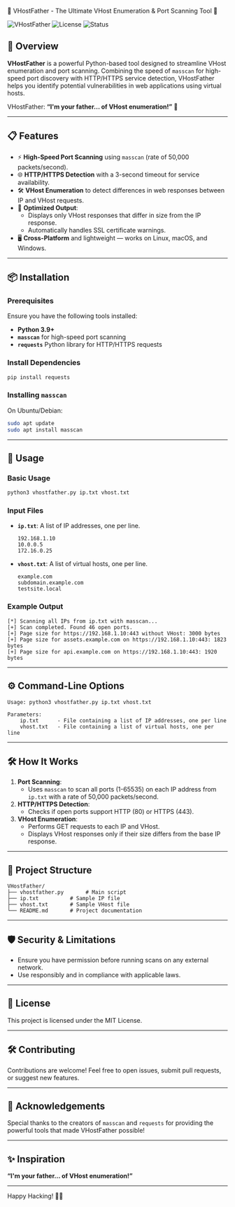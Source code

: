 
🚀 VHostFather - The Ultimate VHost Enumeration & Port Scanning Tool 🚀

![VHostFather](https://img.shields.io/badge/python-v3.9%2B-blue.svg) ![License](https://img.shields.io/badge/license-MIT-green.svg) ![Status](https://img.shields.io/badge/status-stable-brightgreen.svg)

## 🌟 Overview
**VHostFather** is a powerful Python-based tool designed to streamline VHost enumeration and port scanning. Combining the speed of `masscan` for high-speed port discovery with HTTP/HTTPS service detection, VHostFather helps you identify potential vulnerabilities in web applications using virtual hosts.

VHostFather: **“I'm your father... of VHost enumeration!”** 👾

---

## 📋 Features
- ⚡ **High-Speed Port Scanning** using `masscan` (rate of 50,000 packets/second).
- 🌐 **HTTP/HTTPS Detection** with a 3-second timeout for service availability.
- 🛠️ **VHost Enumeration** to detect differences in web responses between IP and VHost requests.
- 🚀 **Optimized Output**:
  - Displays only VHost responses that differ in size from the IP response.
  - Automatically handles SSL certificate warnings.
- 🖥️ **Cross-Platform** and lightweight — works on Linux, macOS, and Windows.

---

## 📦 Installation

### Prerequisites
Ensure you have the following tools installed:
- **Python 3.9+**
- **`masscan`** for high-speed port scanning
- **`requests`** Python library for HTTP/HTTPS requests

### Install Dependencies
```bash
pip install requests
```

### Installing `masscan`
On Ubuntu/Debian:
```bash
sudo apt update
sudo apt install masscan
```

---

## 🚀 Usage

### Basic Usage
```bash
python3 vhostfather.py ip.txt vhost.txt
```

### Input Files
- **`ip.txt`**: A list of IP addresses, one per line.
  ```
  192.168.1.10
  10.0.0.5
  172.16.0.25
  ```
- **`vhost.txt`**: A list of virtual hosts, one per line.
  ```
  example.com
  subdomain.example.com
  testsite.local
  ```

### Example Output
```
[*] Scanning all IPs from ip.txt with masscan...
[+] Scan completed. Found 46 open ports.
[+] Page size for https://192.168.1.10:443 without VHost: 3000 bytes
[+] Page size for assets.example.com on https://192.168.1.10:443: 1823 bytes
[+] Page size for api.example.com on https://192.168.1.10:443: 1920 bytes
```

---

## ⚙️ Command-Line Options
```
Usage: python3 vhostfather.py ip.txt vhost.txt

Parameters:
    ip.txt      - File containing a list of IP addresses, one per line
    vhost.txt   - File containing a list of virtual hosts, one per line
```

---

## 🛠️ How It Works
1. **Port Scanning**:
   - Uses `masscan` to scan all ports (1-65535) on each IP address from `ip.txt` with a rate of 50,000 packets/second.
2. **HTTP/HTTPS Detection**:
   - Checks if open ports support HTTP (80) or HTTPS (443).
3. **VHost Enumeration**:
   - Performs GET requests to each IP and VHost.
   - Displays VHost responses only if their size differs from the base IP response.

---

## 📂 Project Structure
```
VHostFather/
├── vhostfather.py       # Main script
├── ip.txt          # Sample IP file
├── vhost.txt       # Sample VHost file
└── README.md       # Project documentation
```

---

## 🛡️ Security & Limitations
- Ensure you have permission before running scans on any external network.
- Use responsibly and in compliance with applicable laws.

---

## 📜 License
This project is licensed under the MIT License.

---

## 🛠️ Contributing
Contributions are welcome! Feel free to open issues, submit pull requests, or suggest new features.

---

## 🤝 Acknowledgements
Special thanks to the creators of `masscan` and `requests` for providing the powerful tools that made VHostFather possible!

---

## ✨ Inspiration
**“I'm your father... of VHost enumeration!”**

---

Happy Hacking! 🚀👾
